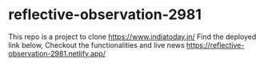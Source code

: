 # reflective-observation-2981
This repo is a project to clone https://www.indiatoday.in/
Find the deployed link below,
Checkout the functionalities and live news
https://reflective-observation-2981.netlify.app/
